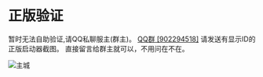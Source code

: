 # 正版验证

暂时无法自助验证,请QQ私聊服主(群主)。
[QQ群 [902294518]](https://qm.qq.com/q/6u8dTYNXvW) 请发送有显示ID的正版启动器截图。
直接留言给群主就可以，不用问在不在。

![主城](KnowCoreages/image/spawn.png)